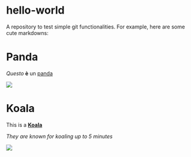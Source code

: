 # hello-world
A repository to test simple git functionalities. For example, here are some cute markdowns:

# Panda

*Questo* **è** un [panda](https://en.wikipedia.org/wiki/Giant_panda)

<img src="https://aos.iacpublishinglabs.com/question/aq/700px-394px/pandas-live_64dff22c2fe56e9.jpg?domain=cx.aos.ask.com">

# Koala

This is a **[Koala](https://en.wikipedia.org/wiki/Koala)**

*They are known for koaling up to 5 minutes*

<img src="http://cdn.wallpapersafari.com/74/1/SO6LPd.jpg">
